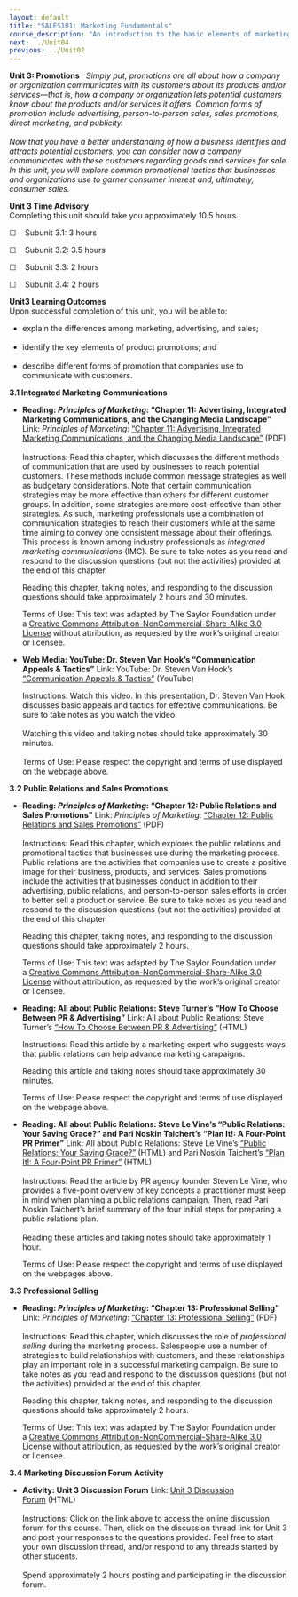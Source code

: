 ```yaml
---
layout: default
title: "SALES101: Marketing Fundamentals"
course_description: "An introduction to the basic elements of marketing for businesses and nonprofit organizations."
next: ../Unit04
previous: ../Unit02
---
```

**Unit 3: Promotions** <span id="3"></span> 
*Simply put, promotions are all about how a company or organization
communicates with its customers about its products and/or services—that
is, how a company or organization lets potential customers know about
the products and/or services it offers. Common forms of promotion
include advertising, person-to-person sales, sales promotions, direct
marketing, and publicity.*  
    
 *Now that you have a better understanding of how a business identifies
and attracts potential customers, you can consider how a company
communicates with these customers regarding goods and services for sale.
In this unit, you will explore common promotional tactics that
businesses and organizations use to garner consumer interest and,
ultimately, consumer sales.*

**Unit 3 Time Advisory**  
Completing this unit should take you approximately 10.5 hours.  
  
 ☐    Subunit 3.1: 3 hours  
  
 ☐    Subunit 3.2: 3.5 hours  
  
 ☐    Subunit 3.3: 2 hours  
  
 ☐    Subunit 3.4: 2 hours

**Unit3 Learning Outcomes**  
Upon successful completion of this unit, you will be able to:  
-   explain the differences among marketing, advertising, and sales;  
      
-   identify the key elements of product promotions; and  
      
-   describe different forms of promotion that companies use to
    communicate with customers.

**3.1 Integrated Marketing Communications** <span id="3.1"></span> 
-   **Reading: *Principles of Marketing*: “Chapter 11: Advertising,
    Integrated Marketing Communications, and the Changing Media
    Landscape”**
    Link: *Principles of Marketing*: [“Chapter 11: Advertising,
    Integrated Marketing Communications, and the Changing Media
    Landscape”](https://resources.saylor.org/wwwresources/archived/site/textbooks/Principles%20of%20Marketing.pdf) (PDF)  
        
     Instructions: Read this chapter, which discusses the different
    methods of communication that are used by businesses to reach
    potential customers. These methods include common message strategies
    as well as budgetary considerations. Note that certain communication
    strategies may be more effective than others for different customer
    groups. In addition, some strategies are more cost-effective than
    other strategies. As such, marketing professionals use a combination
    of communication strategies to reach their customers while at the
    same time aiming to convey one consistent message about their
    offerings. This process is known among industry professionals as
    *integrated marketing communications* (IMC). Be sure to take notes
    as you read and respond to the discussion questions (but not the
    activities) provided at the end of this chapter.  
      
     Reading this chapter, taking notes, and responding to the
    discussion questions should take approximately 2 hours and 30
    minutes.  
      
     Terms of Use: This text was adapted by The Saylor Foundation under
    a [Creative Commons Attribution-NonCommercial-Share-Alike 3.0
    License](http://creativecommons.org/licenses/by-nc-sa/3.0/) without
    attribution, as requested by the work’s original creator or
    licensee.

-   **Web Media: YouTube: Dr. Steven Van Hook’s “Communication Appeals &
    Tactics”**
    Link: YouTube: Dr. Steven Van Hook’s [“Communication Appeals &
    Tactics”](http://www.youtube.com/watch?v=cuGXWx0LP4A&feature=g-upl) (YouTube)  
      
     Instructions: Watch this video. In this presentation, Dr. Steven
    Van Hook discusses basic appeals and tactics for effective
    communications. Be sure to take notes as you watch the video.  
        
     Watching this video and taking notes should take approximately 30
    minutes.  
        
     Terms of Use: Please respect the copyright and terms of use
    displayed on the webpage above.

**3.2 Public Relations and Sales Promotions** <span id="3.2"></span> 
-   **Reading: *Principles of Marketing*: “Chapter 12: Public Relations
    and Sales Promotions”**
    Link: *Principles of Marketing*: [“Chapter 12: Public Relations and
    Sales
    Promotions”](https://resources.saylor.org/wwwresources/archived/site/textbooks/Principles%20of%20Marketing.pdf) (PDF)  
        
     Instructions: Read this chapter, which explores the public
    relations and promotional tactics that businesses use during the
    marketing process. Public relations are the activities that
    companies use to create a positive image for their business,
    products, and services. Sales promotions include the activities that
    businesses conduct in addition to their advertising, public
    relations, and person-to-person sales efforts in order to better
    sell a product or service. Be sure to take notes as you read and
    respond to the discussion questions (but not the activities)
    provided at the end of this chapter.  
      
     Reading this chapter, taking notes, and responding to the
    discussion questions should take approximately 2 hours.  
      
     Terms of Use: This text was adapted by The Saylor Foundation under
    a [Creative Commons Attribution-NonCommercial-Share-Alike 3.0
    License](http://creativecommons.org/licenses/by-nc-sa/3.0/) without
    attribution, as requested by the work’s original creator or
    licensee.

-   **Reading: All about Public Relations: Steve Turner’s “How To Choose
    Between PR & Advertising”**
    Link: All about Public Relations: Steve Turner’s [“How To Choose
    Between PR &
    Advertising”](http://aboutpublicrelations.net/ucturner2.htm) (HTML)  
      
     Instructions: Read this article by a marketing expert who suggests
    ways that public relations can help advance marketing campaigns.  
      
     Reading this article and taking notes should take approximately 30
    minutes.  
      
     Terms of Use: Please respect the copyright and terms of use
    displayed on the webpage above.

-   **Reading: All about Public Relations: Steve Le Vine’s “Public
    Relations: Your Saving Grace?” and Pari Noskin Taichert’s “Plan It!:
    A Four-Point PR Primer”**
    Link: All about Public Relations: Steve Le Vine’s [“Public
    Relations: Your Saving
    Grace?”](http://aboutpublicrelations.net/uclevine2.htm) (HTML) and
    Pari Noskin Taichert’s [“Plan It!: A Four-Point PR
    Primer”](http://aboutpublicrelations.net/uctaichert2a.htm) (HTML)  
        
     Instructions: Read the article by PR agency founder Steven Le Vine,
    who provides a five-point overview of key concepts a practitioner
    must keep in mind when planning a public relations campaign. Then,
    read Pari Noskin Taichert’s brief summary of the four initial steps
    for preparing a public relations plan.  
        
     Reading these articles and taking notes should take approximately 1
    hour.  
      
     Terms of Use: Please respect the copyright and terms of use
    displayed on the webpages above.

**3.3 Professional Selling** <span id="3.3"></span> 
-   **Reading: *Principles of Marketing*: “Chapter 13: Professional
    Selling”**
    Link: *Principles of Marketing*: [“Chapter 13: Professional
    Selling”](https://resources.saylor.org/wwwresources/archived/site/textbooks/Principles%20of%20Marketing.pdf) (PDF)  
        
     Instructions: Read this chapter, which discusses the role of
    *professional selling* during the marketing process. Salespeople use
    a number of strategies to build relationships with customers, and
    these relationships play an important role in a successful marketing
    campaign. Be sure to take notes as you read and respond to the
    discussion questions (but not the activities) provided at the end of
    this chapter.  
      
     Reading this chapter, taking notes, and responding to the
    discussion questions should take approximately 2 hours.  
      
     Terms of Use: This text was adapted by The Saylor Foundation under
    a [Creative Commons Attribution-NonCommercial-Share-Alike 3.0
    License](http://creativecommons.org/licenses/by-nc-sa/3.0/) without
    attribution, as requested by the work’s original creator or
    licensee.

**3.4 Marketing Discussion Forum Activity** <span id="3.4"></span> 
-   **Activity: Unit 3 Discussion Forum**
    Link: [Unit 3 Discussion
    Forum](http://forums.saylor.org/forum/professional-development/certificate-programs/sales101-marketing-fundamentals/) (HTML)  
        
     Instructions: Click on the link above to access the online
    discussion forum for this course. Then, click on the discussion
    thread link for Unit 3 and post your responses to the questions
    provided. Feel free to start your own discussion thread, and/or
    respond to any threads started by other students.  
        
     Spend approximately 2 hours posting and participating in the
    discussion forum.


